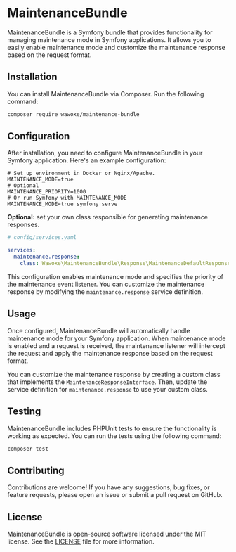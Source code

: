 # MaintenanceBundle

MaintenanceBundle is a Symfony bundle that provides functionality for managing maintenance mode in Symfony applications. It allows you to easily enable maintenance mode and customize the maintenance response based on the request format.

## Installation

You can install MaintenanceBundle via Composer. Run the following command:

```bash
composer require wawoxe/maintenance-bundle
```

## Configuration

After installation, you need to configure MaintenanceBundle in your Symfony application. Here's an example configuration:

```shell
# Set up environment in Docker or Nginx/Apache.
MAINTENANCE_MODE=true
# Optional
MAINTENANCE_PRIORITY=1000
# Or run Symfony with MAINTENANCE_MODE
MAINTENANCE_MODE=true symfony serve
```

**Optional:** set your own class responsible for generating maintenance responses.

```yaml
# config/services.yaml

services:
  maintenance.response:
    class: Wawoxe\MaintenanceBundle\Response\MaintenanceDefaultResponse
```

This configuration enables maintenance mode and specifies the priority of the maintenance event listener. You can customize the maintenance response by modifying the `maintenance.response` service definition.

## Usage

Once configured, MaintenanceBundle will automatically handle maintenance mode for your Symfony application. When maintenance mode is enabled and a request is received, the maintenance listener will intercept the request and apply the maintenance response based on the request format.

You can customize the maintenance response by creating a custom class that implements the `MaintenanceResponseInterface`. Then, update the service definition for `maintenance.response` to use your custom class.

## Testing

MaintenanceBundle includes PHPUnit tests to ensure the functionality is working as expected. You can run the tests using the following command:

```bash
composer test
```

## Contributing

Contributions are welcome! If you have any suggestions, bug fixes, or feature requests, please open an issue or submit a pull request on GitHub.

## License

MaintenanceBundle is open-source software licensed under the MIT license. See the [LICENSE](LICENSE) file for more information.